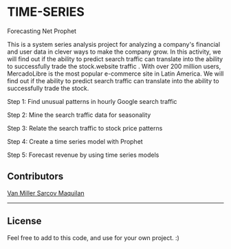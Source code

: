 # TIME-SERIES

Forecasting Net Prophet

This is a system series analysis project for analyzing a company's financial and user data in clever ways to make the company grow. In this activity, we will find out if the ability to predict search traffic can translate into the ability to successfully trade the stock.website traffic . With over 200 million users, MercadoLibre is the most popular e-commerce site in Latin America. We will find out if the ability to predict search traffic can translate into the ability to successfully trade the stock.


Step 1: Find unusual patterns in hourly Google search traffic

Step 2: Mine the search traffic data for seasonality

Step 3: Relate the search traffic to stock price patterns

Step 4: Create a time series model with Prophet

Step 5: Forecast revenue by using time series models



## Contributors

[Van Miller Sarcov Maquilan](https://www.linkedin.com/in/van-miller-sarcov-maquilan-20b472202/) 


---

## License

Feel free to add to this code, and use for your own project. :)

